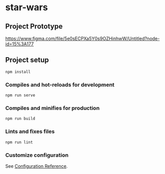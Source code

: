 # star-wars

## Project Prototype

https://www.figma.com/file/5e0sECPXa5Y0s9OZHinhwW/Untitled?node-id=15%3A177

## Project setup
```
npm install
```

### Compiles and hot-reloads for development
```
npm run serve
```

### Compiles and minifies for production
```
npm run build
```

### Lints and fixes files
```
npm run lint
```

### Customize configuration
See [Configuration Reference](https://cli.vuejs.org/config/).

